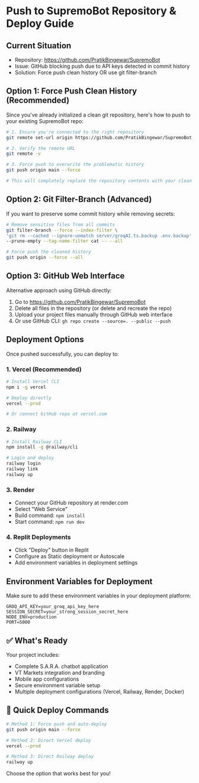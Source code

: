 # Push to SupremoBot Repository & Deploy Guide

## Current Situation
- Repository: https://github.com/PratikBingewar/SupremoBot
- Issue: GitHub blocking push due to API keys detected in commit history
- Solution: Force push clean history OR use git filter-branch

## Option 1: Force Push Clean History (Recommended)

Since you've already initialized a clean git repository, here's how to push to your existing SupremoBot repo:

```bash
# 1. Ensure you're connected to the right repository
git remote set-url origin https://github.com/PratikBingewar/SupremoBot.git

# 2. Verify the remote URL
git remote -v

# 3. Force push to overwrite the problematic history
git push origin main --force

# This will completely replace the repository contents with your clean version
```

## Option 2: Git Filter-Branch (Advanced)

If you want to preserve some commit history while removing secrets:

```bash
# Remove sensitive files from all commits
git filter-branch --force --index-filter \
'git rm --cached --ignore-unmatch server/groqAI.ts.backup .env.backup' \
--prune-empty --tag-name-filter cat -- --all

# Force push the cleaned history
git push origin --force --all
```

## Option 3: GitHub Web Interface

Alternative approach using GitHub directly:

1. Go to https://github.com/PratikBingewar/SupremoBot
2. Delete all files in the repository (or delete and recreate the repo)
3. Upload your project files manually through GitHub web interface
4. Or use GitHub CLI: `gh repo create --source=. --public --push`

## Deployment Options

Once pushed successfully, you can deploy to:

### 1. Vercel (Recommended)
```bash
# Install Vercel CLI
npm i -g vercel

# Deploy directly
vercel --prod

# Or connect GitHub repo at vercel.com
```

### 2. Railway
```bash
# Install Railway CLI
npm install -g @railway/cli

# Login and deploy
railway login
railway link
railway up
```

### 3. Render
- Connect your GitHub repository at render.com
- Select "Web Service"
- Build command: `npm install`
- Start command: `npm run dev`

### 4. Replit Deployments
- Click "Deploy" button in Replit
- Configure as Static deployment or Autoscale
- Add environment variables in deployment settings

## Environment Variables for Deployment

Make sure to add these environment variables in your deployment platform:

```
GROQ_API_KEY=your_groq_api_key_here
SESSION_SECRET=your_strong_session_secret_here
NODE_ENV=production
PORT=5000
```

## ✅ What's Ready

Your project includes:
- Complete S.A.R.A. chatbot application
- VT Markets integration and branding
- Mobile app configurations
- Secure environment variable setup
- Multiple deployment configurations (Vercel, Railway, Render, Docker)

## 🚀 Quick Deploy Commands

```bash
# Method 1: Force push and auto-deploy
git push origin main --force

# Method 2: Direct Vercel deploy
vercel --prod

# Method 3: Direct Railway deploy
railway up
```

Choose the option that works best for you!